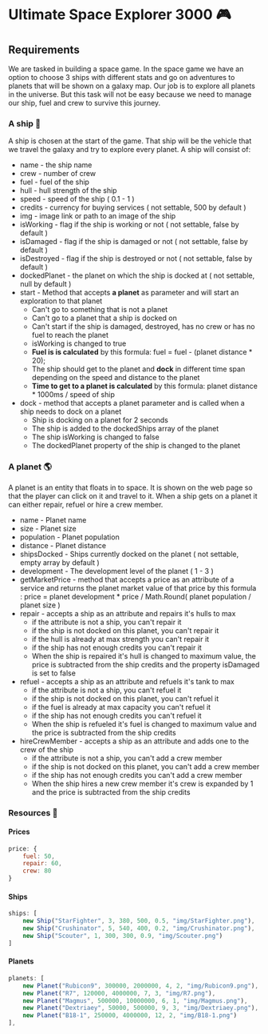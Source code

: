 # Ultimate Space Explorer 3000 🎮
## Requirements 
We are tasked in building a space game. In the space game we have an option to choose 3 ships with different stats and go on adventures to planets that will be shown on a galaxy map. Our job is to explore all planets in the universe. But this task will not be easy because we need to manage our ship, fuel and crew to survive this journey. 

### A ship 🚀
A ship is chosen at the start of the game. That ship will be the vehicle that we travel the galaxy and try to explore every planet. A ship will consist of:
* name - the ship name
* crew - number of crew
* fuel - fuel of the ship
* hull - hull strength of the ship
* speed - speed of the ship  ( 0.1 - 1 )
* credits - currency for buying services ( not settable, 500 by default )
* img - image link or path to an image of the ship
* isWorking - flag if the ship is working or not ( not settable, false by default )
* isDamaged - flag if the ship is damaged or not ( not settable, false by default )
* isDestroyed - flag if the ship is destroyed or not ( not settable, false by default )
* dockedPlanet - the planet on which the ship is docked at ( not settable, null by default )
* start - Method that accepts **a planet** as parameter and will start an exploration to that planet
	* Can't go to something that is not a planet
	* Can't go to a planet that a ship is docked on
	* Can't start if the ship is damaged, destroyed, has no crew or has no fuel to reach the planet
	* isWorking is changed to true
	* **Fuel is is calculated** by this formula: fuel = fuel - (planet distance  *  20);
	* The ship should get to the planet and **dock** in different time span depending on the speed and distance to the planet
	* **Time to get to a planet is calculated** by this formula: planet distance  *  1000ms  /  speed of ship
* dock - method that accepts a planet parameter and is called when a ship needs to dock on a planet
	* Ship is docking on a planet for 2 seconds
	* The ship is added to the dockedShips array of the planet
	* The ship isWorking is changed to false
	* The dockedPlanet property of the ship is changed to the planet
### A planet 🌎
A planet is an entity that floats in to space. It is shown on the web page so that the player can click on it and travel to it. When a ship gets on a planet it can either repair, refuel or hire a crew member.
* name - Planet name
* size - Planet size
* population - Planet population
* distance - Planet distance
* shipsDocked - Ships currently docked on the planet ( not settable, empty array by default )
* development - The development level of the planet ( 1 - 3 )
* getMarketPrice - method that accepts a price as an attribute of a service and returns the planet market value of that price by this formula : price = planet development * price / Math.Round( planet population / planet size )
* repair - accepts a ship as an attribute and repairs it's hulls to max
	* if the attribute is not a ship, you can't repair it
	* if the ship is not docked on this planet, you can't repair it
	* if the hull is already at max strength you can't repair it
	* if the ship has not enough credits you can't repair it
	* When the ship is repaired it's hull is changed to maximum value, the price is subtracted from the ship credits and the property isDamaged is set to false
* refuel - accepts a ship as an attribute and refuels it's tank to max
	* if the attribute is not a ship, you can't refuel it
	* if the ship is not docked on this planet, you can't refuel it
	* if the fuel is already at max capacity you can't refuel it
	* if the ship has not enough credits you can't refuel it
	* When the ship is refueled it's fuel is changed to maximum value and the price is subtracted from the ship credits
* hireCrewMember - accepts a ship as an attribute and adds one to the crew of the ship
	* if the attribute is not a ship, you can't add a crew member
	* if the ship is not docked on this planet, you can't add a crew member
	* if the ship has not enough credits you can't add a crew member
	* When the ship hires a new crew member it's crew is expanded by 1 and the price is subtracted from the ship credits

### Resources 🎁
#### Prices
```javascript
price: {
    fuel: 50,
    repair: 60,
    crew: 80
}
```
#### Ships
```javascript
ships: [
    new Ship("StarFighter", 3, 380, 500, 0.5, "img/StarFighter.png"),
    new Ship("Crushinator", 5, 540, 400, 0.2, "img/Crushinator.png"),
    new Ship("Scouter", 1, 300, 300, 0.9, "img/Scouter.png")
]
```
#### Planets
```javascript
planets: [
    new Planet("Rubicon9", 300000, 2000000, 4, 2, "img/Rubicon9.png"),
    new Planet("R7", 120000, 4000000, 7, 3, "img/R7.png"),
    new Planet("Magmus", 500000, 10000000, 6, 1, "img/Magmus.png"),
    new Planet("Dextriaey", 50000, 500000, 9, 3, "img/Dextriaey.png"),
    new Planet("B18-1", 250000, 4000000, 12, 2, "img/B18-1.png")
],
```
